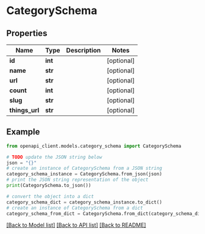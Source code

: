 # CategorySchema


## Properties

Name | Type | Description | Notes
------------ | ------------- | ------------- | -------------
**id** | **int** |  | [optional] 
**name** | **str** |  | [optional] 
**url** | **str** |  | [optional] 
**count** | **int** |  | [optional] 
**slug** | **str** |  | [optional] 
**things_url** | **str** |  | [optional] 

## Example

```python
from openapi_client.models.category_schema import CategorySchema

# TODO update the JSON string below
json = "{}"
# create an instance of CategorySchema from a JSON string
category_schema_instance = CategorySchema.from_json(json)
# print the JSON string representation of the object
print(CategorySchema.to_json())

# convert the object into a dict
category_schema_dict = category_schema_instance.to_dict()
# create an instance of CategorySchema from a dict
category_schema_from_dict = CategorySchema.from_dict(category_schema_dict)
```
[[Back to Model list]](../README.md#documentation-for-models) [[Back to API list]](../README.md#documentation-for-api-endpoints) [[Back to README]](../README.md)


